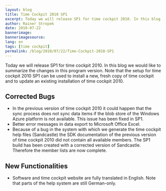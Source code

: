 ```yaml
---
layout: blog
title: Time Cockpit 2010 SP1
excerpt: Today we will release SP1 for time cockpit 2010. In this blog we would like to summarize the changes in this program version. Note that the setup for time cockpit 2010 SP1 can be used to install a new, fresh copy of time cockpit and to update an existing installation of time cockpit 2010.
author: Rainer Stropek
date: 2010-07-22
bannerimage: 
bannerimagesource: 
lang: en
tags: [time cockpit]
permalink: /blog/2010/07/22/Time-Cockpit-2010-SP1
---
```


<p>Today we will release SP1 for time cockpit 2010. In this blog we would like to summarize the changes in this program version. Note that the setup for time cockpit 2010 SP1 can be used to install a new, fresh copy of time cockpit and to update an existing installation of time cockpit 2010.</p><h2>Corrected Bugs</h2><ul>
  <li>In the previous version of time cockpit 2010 it could happen that the sync process does not sync data items if the blob store of the Windows Azure platform is not available. This issue has been fixed in SP1.</li>
  <li>Better error messages in data export to Microsoft Office Excel.</li>
  <li>Because of a bug in the system with which we generate the time cockpit help files (Sandcastle) the SDK documentation of the previous version of time cockpit 2010 did not contain all available members. The SP1 build has been created with a corrected version of Sandcastle. Therefore the member lists are now complete.</li>
</ul><h2>New Functionalities</h2><ul>
  <li>Software and time cockpit website are fully translated in English. Note that parts of the help system are still German-only.</li>
</ul>